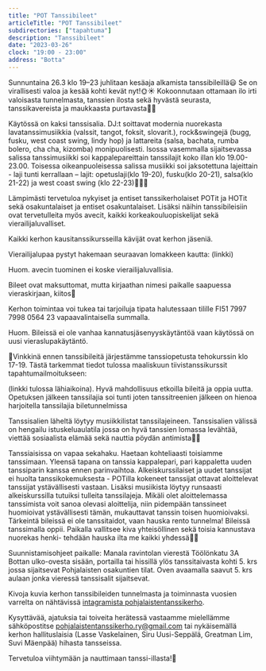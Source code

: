 ```yaml
---
title: "POT Tanssibileet"
articleTitle: "POT Tanssibileet"
subdirectories: ["tapahtuma"]
description: "Tanssibileet"
date: "2023-03-26"
clock: "19:00 - 23:00"
address: "Botta"
---
```


Sunnuntaina 26.3 klo 19–23 juhlitaan kesäaja alkamista tanssibileillä😃 Se on virallisesti valoa ja kesää kohti kevät nyt!🌞☀️ Kokoonnutaan ottamaan ilo irti valoisasta tunnelmasta, tanssien ilosta sekä hyvästä seurasta, tanssikavereista ja maukkaasta purtavasta💃🕺

Käytössä on kaksi tanssisalia. DJ:t soittavat modernia nuorekasta lavatanssimusiikkia (valssit, tangot, foksit, slovarit.), rock&swingejä (bugg, fusku, west coast swing, lindy hop) ja lattareita (salsa, bachata, rumba bolero, cha cha, kizomba) monipuolisesti. Isossa vasemmalla sijaitsevassa salissa tanssimusiikki soi kappalepareittain tanssilajit koko illan klo 19.00-23.00. Toisessa oikeanpuoleisessa salissa musiikki soi jaksotettuna lajeittain - laji tunti kerrallaan – lajit: opetuslaji(klo 19-20), fusku(klo 20-21), salsa(klo 21-22) ja west coast swing (klo 22-23)🎺🎷🎼

Lämpimästi tervetuloa nykyiset ja entiset tanssikerholaiset POTit ja HOTit sekä osakuntalaiset ja entiset osakuntalaiset. Lisäksi näihin tanssibileisiin ovat tervetulleita myös avecit, kaikki korkeakouluopiskelijat sekä vierailijaluvalliset.

Kaikki kerhon kausitanssikursseilla kävijät ovat kerhon jäseniä.

Vierailijalupaa pystyt hakemaan seuraavan lomakkeen kautta: (linkki)

Huom. avecin tuominen ei koske vierailijaluvallisia.

Bileet ovat maksuttomat, mutta kirjaathan nimesi paikalle saapuessa vieraskirjaan, kiitos🙂

Kerhon toimintaa voi tukea tai tarjoiluja tipata halutessaan tilille FI51 7997 7998 0564 23 vapaavalintaisella summalla.

Huom. Bileissä ei ole vanhaa kannatusjäsenyyskäytäntöä vaan käytössä on uusi vieraslupakäytäntö.

🤩Vinkkinä ennen tanssibileitä järjestämme tanssiopetusta tehokurssin klo 17-19. Tästä tarkemmat tiedot tulossa maaliskuun tiivistanssikurssit tapahtumailmoitukseen:

(linkki tulossa lähiaikoina). Hyvä mahdollisuus etkoilla bileitä ja oppia uutta. Opetuksen jälkeen tanssilajia soi tunti joten tanssitreenien jälkeen on hienoa harjoitella tanssilajia biletunnelmissa

Tanssisalien läheltä löytyy musiikkilistat tanssilajeineen. Tanssisalien välissä on hengailu istuskeluaulatila jossa on hyvä tanssien lomassa levähtää, viettää sosiaalista elämää sekä nauttia pöydän antimista🎊🎉

Tanssiaisissa on vapaa sekahaku. Haetaan kohteliaasti toisiamme tanssimaan. Yleensä tapana on tanssia kappalepari, pari kappaletta uuden tanssiparin kanssa ennen parinvaihtoa. Alkeiskurssilaiset ja uudet tanssijat ei huolta tanssikokemuksesta - POTilla kokeneet tanssijat ottavat aloittelevat tanssijat ystävällisesti vastaan. Lisäksi musiikista löytyy runsaasti alkeiskurssilla tutuiksi tulleita tanssilajeja. Mikäli olet aloittelemassa tanssimista voit sanoa olevasi aloittelija, niin pidempään tanssineet huomioivat ystävällisesti tämän, mukauttavat tanssin toisen huomioivaksi. Tärkeintä bileissä ei ole tanssitaidot, vaan hauska rento tunnelma! Bileissä tanssimalla oppii. Paikalla vallitsee kiva yhteisöllinen sekä toisia kannustava nuorekas henki- tehdään hauska ilta me kaikki yhdessä💃🕺

Suunnistamisohjeet paikalle: Manala ravintolan vierestä Töölönkatu 3A Bottan ulko-ovesta sisään, portailla tai hissillä ylös tanssitaivasta kohti 5. krs jossa sijaitsevat Pohjalaisten osakuntien tilat. Oven avaamalla saavut 5. krs aulaan jonka vieressä tanssisalit sijaitsevat.

Kivoja kuvia kerhon tanssibileiden tunnelmasta ja toiminnasta vuosien varrelta on nähtävissä [intagramista pohjalaistentanssikerho](https://www.instagram.com/pohjalaistentanssikerho/).

Kysyttävää, ajatuksia tai toiveita herätessä vastaamme mielellämme sähköpostitse pohjalaistentanssikerho.ry@gmail.com tai nykäisemällä kerhon hallituslaisia (Lasse Vaskelainen, Siru Uusi-Seppälä, Greatman Lim, Suvi Mäenpää) hihasta tansseissa.

Tervetuloa viihtymään ja nauttimaan tanssi-illasta!🙂
